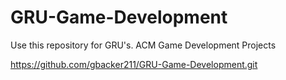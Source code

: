 # GRU-Game-Development
Use this repository for GRU's. ACM Game Development Projects

https://github.com/gbacker211/GRU-Game-Development.git
